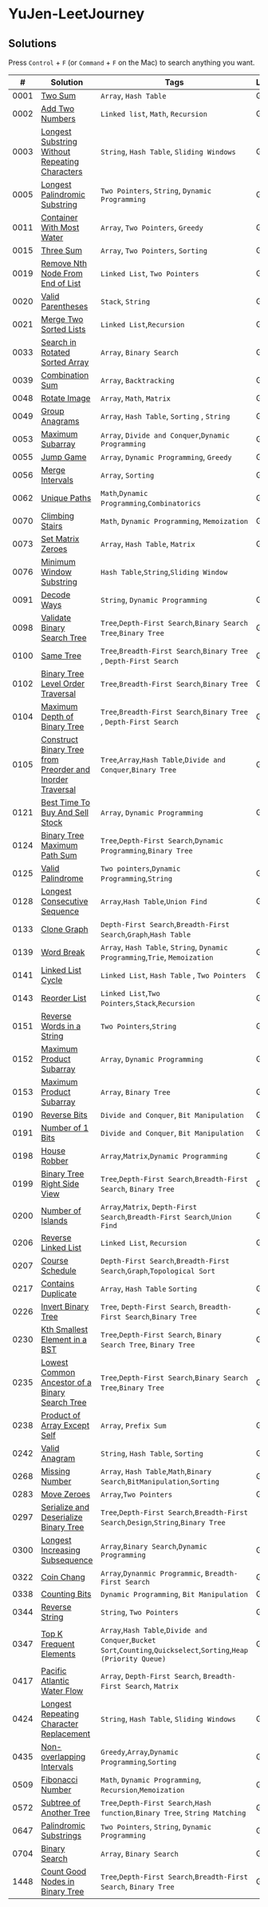 # YuJen-LeetJourney



## Solutions

Press `Control` + `F` (or `Command` + `F` on the Mac) to search anything you want.

| #    | Solution                                                                                                                             | Tags                                                                                                               | Languages  | Difficulty |
| ---- | ------------------------------------------------------------------------------------------------------------------------------------ | ------------------------------------------------------------------------------------------------------------------ | ---------- | ---------- |
| 0001 | [Two Sum](./Easy/1_Two_Sum/)                                                                                                         | `Array`, `Hash Table`                                                                                              | Go, Python | Easy       |
| 0002 | [Add Two Numbers](./Medium/2_Add_Two_Numbers/)                                                                                       | `Linked list`, `Math`, `Recursion`                                                                                 | Go         | Medium     |
| 0003 | [Longest Substring Without Repeating Characters](./Medium/3_Longest_Substring_Without_Repeating_Characters/)                         | `String`, `Hash Table`, `Sliding Windows`                                                                          | Go         | Medium     |
| 0005 | [Longest Palindromic Substring](./Medium/5_Longest_Palindromic_Substring/)                                                           | `Two Pointers`, `String`, `Dynamic Programming`                                                                    | Go         | Medium     |
| 0011 | [Container With Most Water](./Medium/11_Container_With_Most_Water/)                                                                  | `Array`, `Two Pointers`, `Greedy`                                                                                  | Go         | Medium     |
| 0015 | [Three Sum](./Medium/15_3Sum/)                                                                                                       | `Array`, `Two Pointers`, `Sorting`                                                                                 | Go         | Medium     |
| 0019 | [Remove Nth Node From End of List](./Medium/19_Remove_Nth_Node_From_End_of_List/)                                                    | `Linked List`, `Two Pointers`                                                                                      | Go         | Medium     |
| 0020 | [Valid Parentheses](./Easy/20_Valid_Parentheses/)                                                                                    | `Stack`, `String`                                                                                                  | Go, Python | Easy       |
| 0021 | [Merge Two Sorted Lists](./Easy/21_Merge_Two_Sorted_Lists/)                                                                          | `Linked List`,`Recursion`                                                                                          | Go         | Easy       |
| 0033 | [Search in Rotated Sorted Array](./Medium/33_Search_in_Rotated_Sorted_Array/)                                                        | `Array`, `Binary Search`                                                                                           | Go         | Medium     |
| 0039 | [Combination Sum](./Medium/39_Combination_Sum/)                                                                                      | `Array`, `Backtracking`                                                                                            | Go         | Medium     |
| 0048 | [Rotate Image](./Medium/48_Rotate_Image/)                                                                                            | `Array`, `Math`, `Matrix`                                                                                          | Go         | Medium     |
| 0049 | [Group Anagrams](./Medium/49_Group_Anagrams/)                                                                                        | `Array`, `Hash Table`, `Sorting` , `String`                                                                        | Go         | Medium     |
| 0053 | [Maximum Subarray](./Medium/53_Maximum_Subarray/)                                                                                    | `Array`, `Divide and Conquer`,`Dynamic Programming`                                                                | Go         | Medium     |
| 0055 | [Jump Game](./Medium/55_Jump_Game/)                                                                                                  | `Array`, `Dynamic Programming`, `Greedy`                                                                           | Go         | Medium     |
| 0056 | [Merge Intervals](./Medium/56_Merge_Intervals/)                                                                                      | `Array`, `Sorting`                                                                                                 | Go         | Medium     |
| 0062 | [Unique Paths](./Medium/62_Unique_Paths/)                                                                                            | `Math`,`Dynamic Programming`,`Combinatorics`                                                                       | Go         | Medium     |
| 0070 | [Climbing Stairs](./Easy/70_Climbing_Stairs/)                                                                                        | `Math`, `Dynamic Programming`, `Memoization`                                                                       | Go         | Easy       |
| 0073 | [Set Matrix Zeroes](./Medium/73_Set_Matrix_Zeroes/)                                                                                  | `Array`, `Hash Table`, `Matrix`                                                                                    | Go         | Medium     |
| 0076 | [Minimum Window Substring](./Hard/76_Minimum_Window_Substring/)                                                                      | `Hash Table`,`String`,`Sliding Window`                                                                             |            | Hard       |
| 0091 | [Decode Ways](./Medium/91_Decode_Ways/)                                                                                              | `String`, `Dynamic Programming`                                                                                    | Go         | Medium     |
| 0098 | [Validate Binary Search Tree](./Medium/98_Validate_Binary_Search_Tree/)                                                              | `Tree`,`Depth-First Search`,`Binary Search Tree`,`Binary Tree`                                                     | Go         | Medium     |
| 0100 | [Same Tree](./Easy/100_Same_Tree/)                                                                                                   | `Tree`,`Breadth-First Search`,`Binary Tree` , `Depth-First Search`                                                 | Go         | Easy       |
| 0102 | [Binary Tree Level Order Traversal](./Medium/102_Binary_Tree_Level_Order_Traversal/)                                                 | `Tree`,`Breadth-First Search`,`Binary Tree`                                                                        | Go         | Medium     |
| 0104 | [Maximum Depth of Binary Tree](./Easy/104_Maximum_Depth_of_Binary_Tree/)                                                             | `Tree`,`Breadth-First Search`,`Binary Tree` , `Depth-First Search`                                                 | Go, Python | Easy       |
| 0105 | [Construct Binary Tree from Preorder and Inorder Traversal](./Medium/105_Construct_Binary_Tree_from_Preorder_and_Inorder_Traversal/) | `Tree`,`Array`,`Hash Table`,`Divide and Conquer`,`Binary Tree`                                                     | Go         | Medium     |
| 0121 | [Best Time To Buy And Sell Stock](./Easy/121_Best_Time_To_Buy_And_Sell_Stock/)                                                       | `Array`, `Dynamic Programming`                                                                                     | Go, Python | Easy       |
| 0124 | [Binary Tree Maximum Path Sum](./Hard/124_Binary_Tree_Maximum_Path_Sum/)                                                             | `Tree`,`Depth-First Search`,`Dynamic Programming`,`Binary Tree`                                                    |            | Hard       |
| 0125 | [Valid Palindrome](./Easy/125_Valid_Palindrome/)                                                                                     | `Two pointers`,`Dynamic Programming`,`String`                                                                      | Go         | Easy       |
| 0128 | [Longest Consecutive Sequence](./Medium/128_Longest_Consecutive_Sequence/)                                                           | `Array`,`Hash Table`,`Union Find`                                                                                  | Go         | Medium     |
| 0133 | [Clone Graph](./Medium/133_Clone_Graph/)                                                                                             | `Depth-First Search`,`Breadth-First Search`,`Graph`,`Hash Table`                                                   |            | Medium     |
| 0139 | [Word Break](./Medium/139_Word_Break/)                                                                                               | `Array`, `Hash Table`, `String`, `Dynamic Programming`,`Trie`, `Memoization`                                       | Go         | Medium     |
| 0141 | [Linked List Cycle](./Easy/141_Linked_List_Cycle/)                                                                                   | `Linked List`, `Hash Table`  , `Two Pointers`                                                                      | Go, Python | Easy       |
| 0143 | [Reorder List](./Medium/143_Reorder_List/)                                                                                           | `Linked List`,`Two Pointers`,`Stack`,`Recursion`                                                                   | Go         | Medium     |
| 0151 | [Reverse Words in a String](./Medium/151_Reverse_Words_in_a_String/)                                                                 | `Two Pointers`,`String`                                                                                            | Go         | Medium     |
| 0152 | [Maximum Product Subarray](./Medium/152_Maximum_Product_Subarray/)                                                                   | `Array`, `Dynamic Programming`                                                                                     | Go, Python | Medium     |
| 0153 | [Maximum Product Subarray](./Medium/153_Find_Minimum_in_Rotated_Sorted_Array/)                                                       | `Array`, `Binary Tree`                                                                                             | Go         | Medium     |
| 0190 | [Reverse Bits](./Easy/190_Reverse_Bits/)                                                                                             | `Divide and Conquer`, `Bit Manipulation`                                                                           | Go         | Easy       |
| 0191 | [Number of 1 Bits](./Easy/191_Number_of_1_Bits/)                                                                                     | `Divide and Conquer`, `Bit Manipulation`                                                                           | Go         | Easy       |
| 0198 | [House Robber](./Medium/198_House_Robber/)                                                                                           | `Array`,`Matrix`,`Dynamic Programming`                                                                             | Go         | Medium     |
| 0199 | [Binary Tree Right Side View](./Medium/199_Binary_Tree_Right_Side_View/)                                                             | `Tree`,`Depth-First Search`,`Breadth-First Search`, `Binary Tree`                                                  | Go         | Medium     |
| 0200 | [Number of Islands](./Medium/200_Number_of_Islands/)                                                                                 | `Array`,`Matrix`, `Depth-First Search`,`Breadth-First Search`,`Union Find`                                         | Go         | Medium     |
| 0206 | [Reverse Linked List](./Easy/206_Reverse_Linked_List/)                                                                               | `Linked List`, `Recursion`                                                                                         | Go         | Easy       |
| 0207 | [Course Schedule](./Medium/Course_Schedule/)                                                                                         | `Depth-First Search`,`Breadth-First Search`,`Graph`,`Topological Sort`                                             |            | Medium     |
| 0217 | [Contains Duplicate](./Easy/217_Contains_Duplicate/)                                                                                 | `Array`, `Hash Table` `Sorting`                                                                                    | Go, Python | Easy       |
| 0226 | [Invert Binary Tree](./Easy/226_Invert_Binary_Tree/)                                                                                 | `Tree`, `Depth-First Search`, `Breadth-First Search`,`Binary Tree`                                                 | Go,        | Easy       |
| 0230 | [Kth Smallest Element in a BST](./Medium/230_Kth_Smallest_Element_in_a_BST/)                                                         | `Tree`,`Depth-First Search`, `Binary Search Tree`, `Binary Tree`                                                   | Go         | Medium     |
| 0235 | [Lowest Common Ancestor of a Binary Search Tree](./Medium/235_Lowest_Common_Ancestor_of_a_Binary_Search_Tree/)                       | `Tree`,`Depth-First Search`,`Binary Search Tree`,`Binary Tree`                                                     | Go         | Medium     |
| 0238 | [Product of Array Except Self](./Medium/238_Product_of_Array_Except_Self/)                                                           | `Array`, `Prefix Sum`                                                                                              | Go         | Medium     |
| 0242 | [Valid Anagram](./Easy/242_Valid_Anagram/)                                                                                           | `String`, `Hash Table`, `Sorting`                                                                                  | Go, Python | Easy       |
| 0268 | [Missing Number](./Easy/268_Missing_Number/)                                                                                         | `Array`, `Hash Table`,`Math`,`Binary Search`,`BitManipulation`,`Sorting`                                           | Go         | Easy       |
| 0283 | [Move Zeroes](.//Easy/283_Move_Zeroes/)                                                                                              | `Array`,`Two Pointers`                                                                                             | Go, Python | Easy       |
| 0297 | [Serialize and Deserialize Binary Tree](./Hard/297_Serialize_and_Deserialize_Binary_Tree/)                                           | `Tree`,`Depth-First Search`,`Breadth-First Search`,`Design`,`String`,`Binary Tree`                                 |            | Hard       |
| 0300 | [Longest Increasing Subsequence](./Medium/300_Longest_Increasing_Subsequence/)                                                       | `Array`,`Binary Search`,`Dynamic Programming`                                                                      | Go         | Medium     |
| 0322 | [Coin Chang](./Medium/322_Coin_Change/)                                                                                              | `Array`,`Dynanmic Programmic`, `Breadth-First Search`                                                              | Go         | Medium     |
| 0338 | [Counting Bits](./Easy/338_Counting_Bits/)                                                                                           | `Dynamic Programming`, `Bit Manipulation`                                                                          | Go         | Easy       |
| 0344 | [Reverse String](./Easy/344_Reverse_String/)                                                                                         | `String`, `Two Pointers`                                                                                           | Go         | Easy       |
| 0347 | [Top K Frequent Elements](./Medium/347_Top_K_Frequent_Elements/)                                                                     | `Array`,`Hash Table`,`Divide and Conquer`,`Bucket Sort`,`Counting`,`Quickselect`,`Sorting`,`Heap (Priority Queue)` | Go         | Medium     |
| 0417 | [Pacific Atlantic Water Flow](./Medium/417_Pacific_Atlantic_Water_Flow/)                                                             | `Array`, `Depth-First Search`, `Breadth-First Search`, `Matrix`                                                    |            | Medium     |
| 0424 | [Longest Repeating Character Replacement](./Medium/424_Longest_Repeating_Character_Replacement/)                                     | `String`, `Hash Table`, `Sliding Windows`                                                                          | Go, Python | Medium     |
| 0435 | [Non-overlapping Intervals](./Medium/435_Non-overlapping_Intervals/)                                                                 | `Greedy`,`Array`,`Dynamic Programming`,`Sorting`                                                                   | Go         | Medium     |
| 0509 | [Fibonacci Number](./Easy/509_Fibonacci_Number/)                                                                                     | `Math`, `Dynamic Programming`, `Recursion`,`Memoization`                                                           | Go         | Easy       |
| 0572 | [Subtree of Another Tree](./Easy/572_Subtree_of_Another_Tree/)                                                                       | `Tree`,`Depth-First Search`,`Hash function`,`Binary Tree`, `String Matching`                                       | Go         | Medium     |
| 0647 | [Palindromic Substrings](./Medium/647_Palindromic_Substrings/)                                                                       | `Two Pointers`, `String`,  `Dynamic Programming`                                                                   | Go         | Medium     |
| 0704 | [Binary Search](./Easy/704_Binary_Search/)                                                                                           | `Array`, `Binary Search`                                                                                           | Go, Python | Easy       |
| 1448 | [Count Good Nodes in Binary Tree](./Medium/1448_Count_Good_Nodes_in_Binary_Tree/)                                                    | `Tree`,`Depth-First Search`,`Breadth-First Search`, `Binary Tree`                                                  | Go         | Medium     |